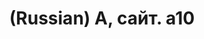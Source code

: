 ---
layout: default
category: mega
lang: en
title: (Russian) А, сайт. a10
slug: antontencom
tags: design flash friends fun genn.org gui 
postid: 361
translated: no
---